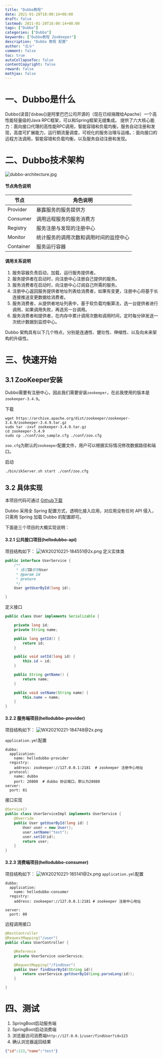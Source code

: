 ```yaml
---
title: "Dubbo教程"
date: 2021-01-28T18:00:14+08:00
draft: false
lastmod: 2021-01-28T18:00:14+08:00
tags: ["Dubbo"]
categories: ["Dubbo"]
keywords: ["Dubbo教程 ZooKeeper"]
description: "Dubbo 教程 配置"
author: "北斗"
comment: false
toc: true
autoCollapseToc: false
contentCopyright: false
reward: false
mathjax: false
---
```

# 一、Dubbo是什么
Dubbo(读音[ˈdʌbəʊ])是阿里巴巴公司开源的（现在已经捐赠给Apache）一个高性能轻量级的Java RPC框架，可以和Spring框架无缝集成。
提供了六大核心能力：面向接口代理的高性能RPC调用，智能容错和负载均衡，服务自动注册和发现，高度可扩展能力，运行期流量调度，可视化的服务治理与运维。：面向接口的远程方法调用，智能容错和负载均衡，以及服务自动注册和发现。
# 二、Dubbo技术架构
![dubbo-architecture.jpg](/media/images/2021/dubbo-architecture.jpg)
#### 节点角色说明

| 节点 | 角色说明 |
|-|-|
| Provider | 暴露服务的服务提供方 |
| Consumer | 调用远程服务的服务消费方 |
| Registry | 服务注册与发现的注册中心 |
| Monitor | 统计服务的调用次数和调用时间的监控中心 |
| Container | 服务运行容器 |

#### 调用关系说明

1. 服务容器负责启动，加载，运行服务提供者。
2. 服务提供者在启动时，向注册中心注册自己提供的服务。
3. 服务消费者在启动时，向注册中心订阅自己所需的服务。
4. 注册中心返回服务提供者地址列表给消费者，如果有变更，注册中心将基于长连接推送变更数据给消费者。
5. 服务消费者，从提供者地址列表中，基于软负载均衡算法，选一台提供者进行调用，如果调用失败，再选另一台调用。
6. 服务消费者和提供者，在内存中累计调用次数和调用时间，定时每分钟发送一次统计数据到监控中心。

Dubbo 架构具有以下几个特点，分别是连通性、健壮性、伸缩性、以及向未来架构的升级性。

# 三、快速开始
## 3.1 ZooKeeper安装
Dubbo需要有注册中心，因此我们需要安装`zookeeper`，在此我使用的版本是`zookeeper-3.4.9`。

下载
```shell script
wget https://archive.apache.org/dist/zookeeper/zookeeper-3.4.9/zookeeper-3.4.9.tar.gz
sudo tar -zxvf zookeeper-3.4.9.tar.gz
cd zookeeper-3.4.9
sudo cp ./conf/zoo_sample.cfg ./conf/zoo.cfg
```
`zoo.cfg`为默认的`zookeeper`配置文件，用户可以根据实际情况修改数据路径和端口。

启动
```shell script
./bin/zkServer.sh start ./conf/zoo.cfg
```
## 3.2 具体实现
本项目代码可通过 [Github下载](https://github.com/hxchen/SpringBoot-Dubbo)

Dubbo 采用全 Spring 配置方式，透明化接入应用，对应用没有任何 API 侵入，只需用 Spring 加载 Dubbo 的配置即可。

下面是三个项目的大概实现说明：

#### 3.2.1 公共接口项目(hellodubbo-api)
项目结构如下：
![WX20210221-184551@2x.png](/media/images/2021/WX20210221-184551@2x.png)
定义实体类
```Java
public interface UserService {
    /**
     * 通过ID获取User
     * @param id
     * @return
     */
    User getUserById(long id);

}
```
定义接口
```Java
public class User implements Serializable {

    private long id;
    private String name;

    public long getId() {
        return id;
    }

    public void setId(long id) {
        this.id = id;
    }

    public String getName() {
        return name;
    }

    public void setName(String name) {
        this.name = name;
    }
}
```
#### 3.2.2 服务端项目(hellodubbo-provider)
项目结构如下：
![WX20210221-184748@2x.png](/media/images/2021/WX20210221-184748@2x.png)

`application.yml`配置
```smartyconfig
dubbo:
  application:
    name: hellodubbo-provider
  registry:
    address: zookeeper://127.0.0.1:2181  # zookeeper 注册中心地址
  protocol:
    name: dubbo
    port: 20880  # dubbo 协议端口，默认为20880
server:
  port: 81
```
接口实现
```Java
@Service()
public class UserServiceImpl implements UserService {
    @Override
    public User getUserById(long id) {
        User user = new User();
        user.setName("test");
        user.setId(id);
        return user;
    }
}
```
#### 3.2.3 消费端项目(hellodubbo-consumer)
项目结构如下：
![WX20210221-185141@2x.png](/media/images/2021/WX20210221-185141@2x.png)
`application.yml`配置
```smartyconfig
dubbo:
  application:
    name: hellodubbo-consumer
  registry:
    address: zookeeper://127.0.0.1:2181 # zookeeper 注册中心地址

server:
  port: 80
```
远程调用接口
```Java
@RestController
@RequestMapping("/user")
public class UserController {

    @Reference
    private UserService userService;

    @RequestMapping("/findUser")
    public User findUserById(String id){
        return userService.getUserById(Long.parseLong(id));
    }

}
```
# 四、测试
1. SpringBoot启动服务端
2. SpringBoot启动消费端
3. 浏览器访问消费端`http://127.0.0.1/user/findUser?id=123`
4. 确认浏览器返回结果
```json
{"id":123,"name":"test"}
```






